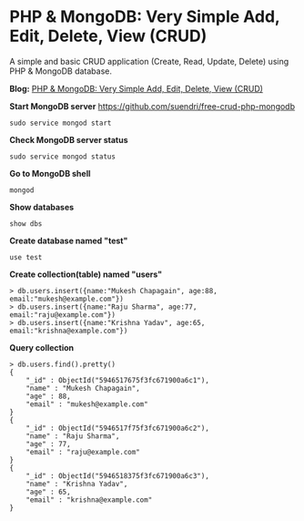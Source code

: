 PHP &amp; MongoDB: Very Simple Add, Edit, Delete, View (CRUD)
========

A simple and basic CRUD application (Create, Read, Update, Delete) using PHP & MongoDB database.

**Blog:** [PHP & MongoDB: Very Simple Add, Edit, Delete, View (CRUD)](http://blog.chapagain.com.np/php-mongodb-very-simple-add-edit-delete-view-crud-beginner-tutorial/)

**Start MongoDB server**
https://github.com/suendri/free-crud-php-mongodb

```
sudo service mongod start
```
**Check MongoDB server status**

```
sudo service mongod status
```

**Go to MongoDB shell**

```
mongod
```

**Show databases**

```
show dbs
```

**Create database named "test"**

```
use test
```

**Create collection(table) named "users"**

```
> db.users.insert({name:"Mukesh Chapagain", age:88, email:"mukesh@example.com"})
> db.users.insert({name:"Raju Sharma", age:77, email:"raju@example.com"})
> db.users.insert({name:"Krishna Yadav", age:65, email:"krishna@example.com"})
```

**Query collection**

```
> db.users.find().pretty()
{
	"_id" : ObjectId("5946517675f3fc671900a6c1"),
	"name" : "Mukesh Chapagain",
	"age" : 88,
	"email" : "mukesh@example.com"
}
{
	"_id" : ObjectId("5946517f75f3fc671900a6c2"),
	"name" : "Raju Sharma",
	"age" : 77,
	"email" : "raju@example.com"
}
{
	"_id" : ObjectId("5946518375f3fc671900a6c3"),
	"name" : "Krishna Yadav",
	"age" : 65,
	"email" : "krishna@example.com"
}
```
